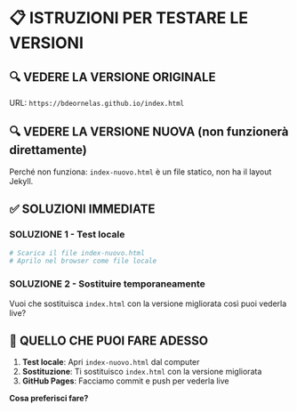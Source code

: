 # 📋 ISTRUZIONI PER TESTARE LE VERSIONI

## 🔍 VEDERE LA VERSIONE ORIGINALE
URL: `https://bdeornelas.github.io/index.html`

## 🔍 VEDERE LA VERSIONE NUOVA (non funzionerà direttamente)

Perché non funziona: `index-nuovo.html` è un file statico, non ha il layout Jekyll.

## ✅ SOLUZIONI IMMEDIATE

### SOLUZIONE 1 - Test locale
```bash
# Scarica il file index-nuovo.html
# Aprilo nel browser come file locale
```

### SOLUZIONE 2 - Sostituire temporaneamente
Vuoi che sostituisca `index.html` con la versione migliorata così puoi vederla live?

## 🎯 QUELLO CHE PUOI FARE ADESSO

1. **Test locale**: Apri `index-nuovo.html` dal computer
2. **Sostituzione**: Ti sostituisco `index.html` con la versione migliorata
3. **GitHub Pages**: Facciamo commit e push per vederla live

**Cosa preferisci fare?**

